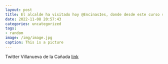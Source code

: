 ```yaml
---
layout: post
title: El alcalde ha visitado hoy @EncinasIes, donde desde este curso se imparte el  Bachillerato de Excelencia, y ha felicitado a los ...
date: 2022-11-08 20:57:43
categories: uncategorized
tags:
- random
image: /img/image.jpg
caption: This is a picture
---
```

Twitter Villanueva de la Cañada [link](https://twitter.com/AytoVDLCanada/status/1589934255517597697)
